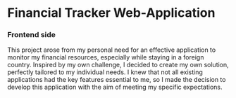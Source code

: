 # Financial Tracker Web-Application
### Frontend side

This project arose from my personal need for an effective application to monitor my financial resources, especially while staying in a foreign country. 
Inspired by my own challenge, I decided to create my own solution, perfectly tailored to my individual needs. I knew that not all existing applications had the key features essential to me, 
so I made the decision to develop this application with the aim of meeting my specific expectations.
